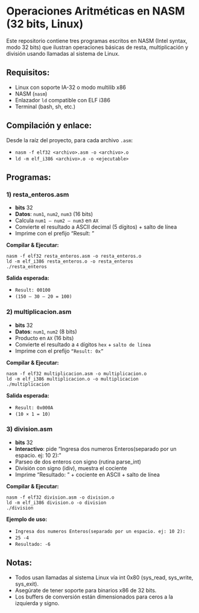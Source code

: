 # Operaciones Aritméticas en NASM (32 bits, Linux)

Este repositorio contiene tres programas escritos en NASM (Intel syntax, modo 32 bits) que ilustran operaciones básicas de resta, multiplicación y división usando llamadas al sistema de Linux.

## Requisitos:
- Linux con soporte IA-32 o modo multilib x86
- NASM (`nasm`)
- Enlazador `ld` compatible con ELF i386
- Terminal (bash, sh, etc.)

## Compilación y enlace:

Desde la raíz del proyecto, para cada archivo `.asm`:
- `nasm -f elf32 <archivo>.asm -o <archivo>.o`
- `ld -m elf_i386 <archivo>.o -o <ejecutable>`

## Programas:

### 1) resta_enteros.asm
- **bits** 32
- **Datos**: `num1`, `num2`, `num3` (16 bits)
- Calcula `num1 – num2 – num3` en `AX`
- Convierte el resultado a ASCII decimal (5 dígitos) + salto de línea
- Imprime con el prefijo “Result: ”

**Compilar & Ejecutar:**
```
nasm -f elf32 resta_enteros.asm -o resta_enteros.o
ld -m elf_i386 resta_enteros.o -o resta_enteros
./resta_enteros
```

**Salida esperada:**
- `Result: 00100`
- `(150 – 30 – 20 = 100)`

### 2) multiplicacion.asm
- **bits** 32
- **Datos**: `num1`, `num2` (8 bits)
- Producto en `AX` (16 bits)
- Convierte el resultado a `4` dígitos `hex` + `salto de línea`
- Imprime con el prefijo `“Result: 0x”`

**Compilar & Ejecutar:**
```
nasm -f elf32 multiplicacion.asm -o multiplicacion.o
ld -m elf_i386 multiplicacion.o -o multiplicacion
./multiplicacion
```

**Salida esperada:**
- `Result: 0x000A`
- `(10 × 1 = 10)`

### 3) division.asm
- **bits** 32
- **Interactivo**: pide “Ingresa dos numeros Enteros(separado por un espacio. ej: 10 2):”
- Parseo de dos enteros con signo (rutina parse_int)
- División con signo (idiv), muestra el cociente
- Imprime “Resultado: ” + cociente en ASCII + salto de línea

**Compilar & Ejecutar:**
```
nasm -f elf32 division.asm -o division.o
ld -m elf_i386 division.o -o division
./division
```

**Ejemplo de uso:**
- `Ingresa dos numeros Enteros(separado por un espacio. ej: 10 2):`
- `25 -4`
- `Resultado: -6`

## Notas:
- Todos usan llamadas al sistema Linux vía int 0x80 (sys_read, sys_write, sys_exit).
- Asegúrate de tener soporte para binarios x86 de 32 bits.
- Los buffers de conversión están dimensionados para ceros a la izquierda y signo.
